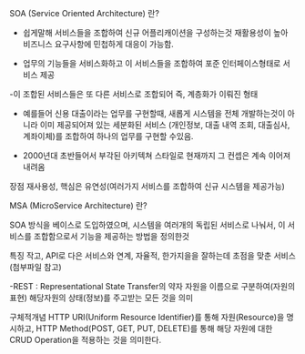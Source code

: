 SOA (Service Oriented Architecture) 란?

- 쉽게말해 서비스들을 조합하여 신규 어플리캐이션을 구성하는것
재활용성이 높아 비즈니스 요구사항에 민첩하게 대응이 가능함.

- 업무의 기능들을 서비스화하고 이 서비스들을 조합하여 포준 인터페이스형태로 서비스 제공 

-이 조합된 서비스들은 또 다른 서비스로 조합되어 즉, 계층화가
이뤄진 형태

- 예를들어 신용 대출이라는 업무를 구현할때, 새롭게 시스템을 전체 개발하는것이 아니라 이미 제공되어져 있는 세분화된 서비스
(개인정보, 대출 내역 조회, 대출심사, 계좌이체)를 조합하여
하나의 업무를 구현할 수있음.


- 2000년대 초반들어서 부각된 아키텍쳐 스타일로 현재까지 그 컨셉은 계속 이어져내려옴

장점
재사용성, 핵심은 유연성(여러가지 서비스를 조합하여
신규 시스템을 제공가능)




MSA (MicroService Architecture) 란?

SOA 방식을 베이스로 도입하였으며, 시스템을 여러개의 독립된 서비스로 나눠서, 이 서비스를 조합함으로서 기능을 제공하는 방법을 정의한것

특징 
작고, API로 다은 서비스와 연계, 자율적, 한가지을을 잘하는데 초점을 맞춘 서비스
(첨부파일 참고)



-REST :  Representational State Transfer의 약자
자원을 이름으로 구분하여(자원의 표현) 해당자원의 상태(정보)를 주고받는 모든 것을 의미

구체적개념
HTTP URI(Uniform Resource Identifier)를 통해 자원(Resource)을 명시하고, HTTP Method(POST, GET, PUT, DELETE)를 통해 해당 자원에 대한 CRUD Operation을 적용하는 것을 의미한다.




